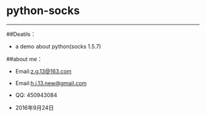 # python-socks
--------

##Deatils：

* a demo about python(socks 1.5.7)

##about me：

* Email:z.g.13@163.com 
* Email:h.j.13.new@gmail.com
* QQ: 450943084     

* 2016年9月24日
